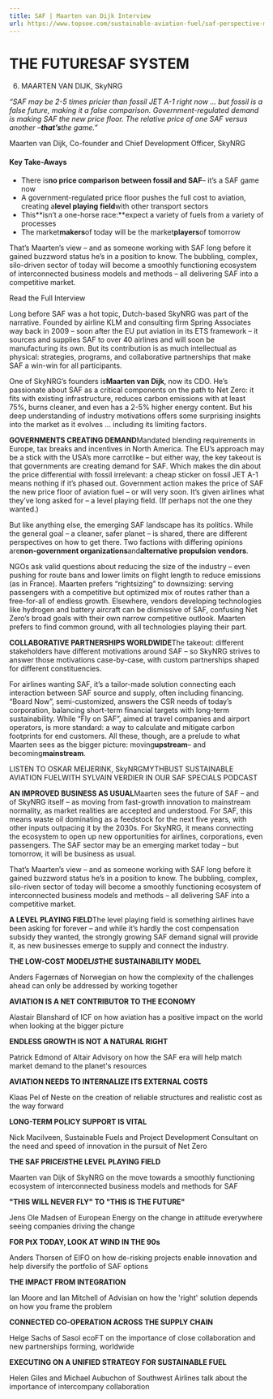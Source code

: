 ```yaml
---
title: SAF | Maarten van Dijk Interview
url: https://www.topsoe.com/sustainable-aviation-fuel/saf-perspective-maarten-van-dijk#download-popup-u4m-interview-header
---
```


# THE FUTURESAF SYSTEM

06. MAARTEN VAN DIJK, SkyNRG

*“SAF may be 2-5 times pricier than fossil JET A-1 right now … but fossil is a false future, making it a false comparison. Government-regulated demand is making SAF the new price floor. The relative price of one SAF versus another –**that’s**the game.”*

Maarten van Dijk, Co-founder and Chief Development Officer, SkyNRG

#### Key Take-Aways

- There is**no price comparison between fossil and SAF**– it’s a SAF game now
- A government-regulated price floor pushes the full cost to aviation, creating a**level playing field**with other transport sectors
- This**isn’t a one-horse race:**expect a variety of fuels from a variety of processes
- The market**makers**of today will be the market**players**of tomorrow

That’s Maarten’s view – and as someone working with SAF long before it gained buzzword status he’s in a position to know. The bubbling, complex, silo-driven sector of today will become a smoothly functioning ecosystem of interconnected business models and methods – all delivering SAF into a competitive market.

Read the Full Interview

Long before SAF was a hot topic, Dutch-based SkyNRG was part of the narrative. Founded by airline KLM and consulting firm Spring Associates way back in 2009 – soon after the EU put aviation in its ETS framework – it sources and supplies SAF to over 40 airlines and will soon be manufacturing its own. But its contribution is as much intellectual as physical: strategies, programs, and collaborative partnerships that make SAF a win-win for all participants.

One of SkyNRG’s founders is**Maarten van Dijk**, now its CDO. He’s passionate about SAF as a critical components on the path to Net Zero: it fits with existing infrastructure, reduces carbon emissions with at least 75%, burns cleaner, and even has a 2-5% higher energy content. But his deep understanding of industry motivations offers some surprising insights into the market as it evolves … including its limiting factors.

**GOVERNMENTS CREATING DEMAND**Mandated blending requirements in Europe, tax breaks and incentives in North America. The EU’s approach may be a stick with the USA’s more carrotlike – but either way, the key takeout is that governments are creating demand for SAF. Which makes the din about the price differential with fossil irrelevant: a cheap sticker on fossil JET A-1 means nothing if it’s phased out. Government action makes the price of SAF the new price floor of aviation fuel – or will very soon. It’s given airlines what they’ve long asked for – a level playing field. (If perhaps not the one they wanted.)

But like anything else, the emerging SAF landscape has its politics. While the general goal – a cleaner, safer planet – is shared, there are different perspectives on how to get there. Two factions with differing opinions are**non-government organizations**and**alternative propulsion vendors**.

NGOs ask valid questions about reducing the size of the industry – even pushing for route bans and lower limits on flight length to reduce emissions (as in France). Maarten prefers “rightsizing” to downsizing: serving passengers with a competitive but optimized mix of routes rather than a free-for-all of endless growth. Elsewhere, vendors developing technologies like hydrogen and battery aircraft can be dismissive of SAF, confusing Net Zero’s broad goals with their own narrow competitive outlook. Maarten prefers to find common ground, with all technologies playing their part.

**COLLABORATIVE PARTNERSHIPS WORLDWIDE**The takeout: different stakeholders have different motivations around SAF – so SkyNRG strives to answer those motivations case-by-case, with custom partnerships shaped for different constituencies.

For airlines wanting SAF, it’s a tailor-made solution connecting each interaction between SAF source and supply, often including financing. “Board Now”, semi-customized, answers the CSR needs of today’s corporation, balancing short-term financial targets with long-term sustainability. While “Fly on SAF”, aimed at travel companies and airport operators, is more standard: a way to calculate and mitigate carbon footprints for end customers. All these, though, are a prelude to what Maarten sees as the bigger picture: moving**upstream**– and becoming**mainstream**.

LISTEN TO OSKAR MEIJERINK, SkyNRGMYTHBUST SUSTAINABLE AVIATION FUELWITH SYLVAIN VERDIER IN OUR SAF SPECIALS PODCAST

**AN IMPROVED BUSINESS AS USUAL**Maarten sees the future of SAF – and of SkyNRG itself – as moving from fast-growth innovation to mainstream normality, as market realities are accepted and understood. For SAF, this means waste oil dominating as a feedstock for the next five years, with other inputs outpacing it by the 2030s. For SkyNRG, it means connecting the ecosystem to open up new opportunities for airlines, corporations, even passengers. The SAF sector may be an emerging market today – but tomorrow, it will be business as usual.

That’s Maarten’s view – and as someone working with SAF long before it gained buzzword status he’s in a position to know. The bubbling, complex, silo-riven sector of today will become a smoothly functioning ecosystem of interconnected business models and methods – all delivering SAF into a competitive market.

**A LEVEL PLAYING FIELD**The level playing field is something airlines have been asking for forever – and while it’s hardly the cost compensation subsidy they wanted, the strongly growing SAF demand signal will provide it, as new businesses emerge to supply and connect the industry.

**THE LOW-COST MODEL*IS*THE SUSTAINABILITY MODEL**

Anders Fagernæs of Norwegian on how the complexity of the challenges ahead can only be addressed by working together

**AVIATION IS A NET CONTRIBUTOR TO THE ECONOMY**

Alastair Blanshard of ICF on how aviation has a positive impact on the world when looking at the bigger picture

**ENDLESS GROWTH IS NOT A NATURAL RIGHT**

Patrick Edmond of Altair Advisory on how the SAF era will help match market demand to the planet's resources

**AVIATION NEEDS TO INTERNALIZE ITS EXTERNAL COSTS**

Klaas Pel of Neste on the creation of reliable structures and realistic cost as the way forward

**LONG-TERM POLICY SUPPORT IS VITAL**

Nick Macilveen, Sustainable Fuels and Project Development Consultant on the need and speed of innovation in the pursuit of Net Zero

**THE SAF PRICE*IS*THE LEVEL PLAYING FIELD**

Maarten van Dijk of SkyNRG on the move towards a smoothly functioning ecosystem of interconnected business models and methods for SAF

**"THIS WILL NEVER FLY" TO "THIS IS THE FUTURE"**

Jens Ole Madsen of European Energy on the change in attitude everywhere seeing companies driving the change

**FOR PtX TODAY, LOOK AT WIND IN THE 90s**

Anders Thorsen of EIFO on how de-risking projects enable innovation and help diversify the portfolio of SAF options

**THE IMPACT FROM INTEGRATION**

Ian Moore and Ian Mitchell of Advisian on how the 'right' solution depends on how you frame the problem

**CONNECTED CO-OPERATION ACROSS THE SUPPLY CHAIN**

Helge Sachs of Sasol ecoFT on the importance of close collaboration and new partnerships forming, worldwide

**EXECUTING ON A UNIFIED STRATEGY FOR SUSTAINABLE FUEL**

Helen Giles and Michael Aubuchon of Southwest Airlines talk about the importance of intercompany collaboration